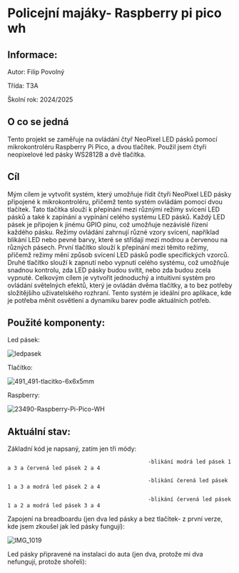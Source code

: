 # Policejní majáky- Raspberry pi pico wh

## Informace: 

Autor: Filip Povolný

Třída: T3A

Školní rok: 2024/2025

## O co se jedná

Tento projekt se zaměřuje na ovládání čtyř NeoPixel LED pásků pomocí mikrokontroléru Raspberry Pi Pico, a dvou tlačítek. Použil jsem čtyři neopixelové led pásky WS2812B a dvě tlačítka.

## Cíl

Mým cílem je vytvořit systém, který umožňuje řídit čtyři NeoPixel LED pásky připojené k mikrokontroléru, přičemž tento systém ovládám pomocí dvou tlačítek. Tato tlačítka slouží k přepínání mezi různými režimy svícení LED pásků a také k zapínání a vypínání celého systému LED pásků. Každý LED pásek je připojen k jinému GPIO pinu, což umožňuje nezávislé řízení každého pásku. Režimy ovládání zahrnují různé vzory svícení, například blikání LED nebo pevné barvy, které se střídají mezi modrou a červenou na různých pásech. První tlačítko slouží k přepínání mezi těmito režimy, přičemž režimy mění způsob svícení LED pásků podle specifických vzorců. Druhé tlačítko slouží k zapnutí nebo vypnutí celého systému, což umožňuje snadnou kontrolu, zda LED pásky budou svítit, nebo zda budou zcela vypnuté. Celkovým cílem je vytvořit jednoduchý a intuitivní systém pro ovládání světelných efektů, který je ovládán dvěma tlačítky, a to bez potřeby složitějšího uživatelského rozhraní. Tento systém je ideální pro aplikace, kde je potřeba měnit osvětlení a dynamiku barev podle aktuálních potřeb.

## Použité komponenty: 
Led pásek:

![ledpasek](https://github.com/user-attachments/assets/7038b9df-7b9b-4bf3-ba79-3a7c936efe83)

Tlačítko:

![491_491-tlacitko-6x6x5mm](https://github.com/user-attachments/assets/95909073-9334-48d3-a901-f5d6f2b0cccd)

Raspberry: 

![23490-Raspberry-Pi-Pico-WH](https://github.com/user-attachments/assets/0d46ea63-b2f9-4d99-a086-247decbe25e7)


## Aktuální stav:

Základní kód je napsaný, zatím jen tři módy:   

                                                -blikání modrá led pásek 1 a 3 a červená led pásek 2 a 4
                                                
                                                -blikání čerená led pásek 1 a 3 a modrá led pásek 2 a 4
                                                
                                                -blikání červená led pásek 1 a 2 a modrá led pásek 3 a 4

Zapojení na breadboardu (jen dva led pásky a bez tlačítek- z první verze, kde jsem zkoušel jak led pásky fungují):

![IMG_1019](https://github.com/user-attachments/assets/9fbe8bbf-74a1-47d9-9879-b721da2939d6)

Led pásky připravené na instalaci do auta (jen dva, protože mi dva nefungují, protože shořeli): 
